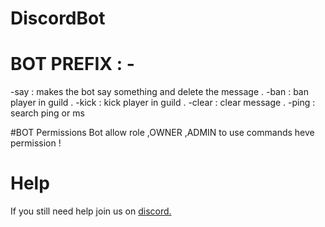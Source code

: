 # DiscordBot

# BOT PREFIX : -
-say : makes the bot say something and delete the message .
-ban : ban player in guild .
-kick : kick player in guild .
-clear : clear message .
-ping : search ping or ms

#BOT Permissions
Bot allow role ,OWNER ,ADMIN to use commands heve permission !

# Help
If you still need help join us on [discord.](https://discord.gg/7mS9GEY)
